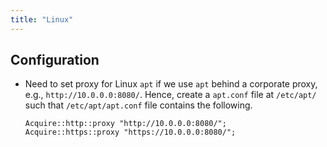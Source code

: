 ```yaml
---
title: "Linux"
---
```


## Configuration
+ Need to set proxy for Linux `apt` if we use `apt` behind a corporate proxy, e.g., `http://10.0.0.0:8080/`. Hence, create a `apt.conf` file at `/etc/apt/` such that `/etc/apt/apt.conf` file contains the following.
    ```
    Acquire::http::proxy "http://10.0.0.0:8080/";
    Acquire::https::proxy "https://10.0.0.0:8080/";
    ```    